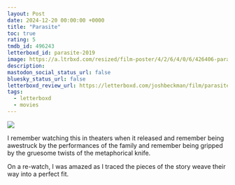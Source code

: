```yaml
---
layout: Post
date: 2024-12-20 00:00:00 +0000
title: "Parasite"
toc: true
rating: 5
tmdb_id: 496243
letterboxd_id: parasite-2019
image: https://a.ltrbxd.com/resized/film-poster/4/2/6/4/0/6/426406-parasite-0-600-0-900-crop.jpg?v=8f5653f710
description: 
mastodon_social_status_url: false
bluesky_status_url: false
letterboxd_review_url: https://letterboxd.com/joshbeckman/film/parasite-2019/
tags:
  - letterboxd
  - movies
---
```


 <p><img src="https://a.ltrbxd.com/resized/film-poster/4/2/6/4/0/6/426406-parasite-0-600-0-900-crop.jpg?v=8f5653f710"/></p> <p>I remember watching this in theaters when it released and remember being awestruck by the performances of the family and remember being gripped by the gruesome twists of the metaphorical knife.</p><p>On a re-watch, I was amazed as I traced the pieces of the story weave their way into a perfect fit.</p> 
